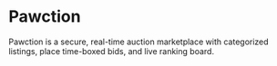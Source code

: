 # Pawction
Pawction is a secure, real-time auction marketplace with categorized listings, place time-boxed bids, and live ranking board. 
